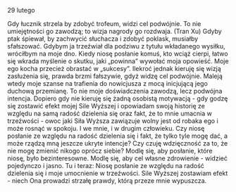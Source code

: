 29 lutego

Gdy łucznik strzela by zdobyć trofeum, widzi cel podwójnie.
To nie umiejętności go zawodzą; to wizja nagrody go rozdwaja.
(Tran Xu)
 Gdyby ptak śpiewał, by zachwycić słuchacza i zdobyć poklask, musiałby sfałszować. Gdybym ja trzeźwiał dla podziwu z tytułu wkładanego wysiłku, wróciłbym na moje dno. Kiedy niosę posłanie komuś, kto wciąż cierpi, łatwo się wkrada myślenie o skutku, jaki „powinna” wywołać moja opowieść. Moje ego kocha przecież obrastać w „sukcesy”. Ilekroć jednak kieruję się wizją zasłużenia się, prawda brzmi fałszywie, gdyż widzę cel podwójnie. Maleją wtedy moje szanse na trafienia do nowicjusza z mocą inicjującą jego duchową przemianę. To nie moje doświadczenia zawodzą, lecz podwójna intencja. Dopiero gdy nie kieruję się żadną osobistą motywacją - gdy godzę się zostawić efekt mojej Sile Wyższej i opowiadam swoją historię ze względu na samą radość dzielenia się oraz fakt, że to mnie umacnia w trzeźwości - owoc jaki Siła Wyższa zawiązuje wolny jest od robaka ego i może rosnąć w spokoju. I we mnie, i w drugim człowieku.
 Czy niosę posłanie ze względu na radość dzielenia się i fakt, że tylko tyle mogę dać, a może rządzą mną jeszcze ukryte intencje? Czy czuję wdzięczność za to, że nie mogę zmienić nikogo oprócz siebie?
 Modlę się, aby posłanie, które niosę, było bezinteresowne. Modlę się, aby cel własne zdrowienie - widzieć pojedynczo i jasno.
 Tu i teraz: Niosę posłanie ze względu na radość dzielenia się i moje umocnienie w trzeźwości. Sile Wyższej zostawiam efekt - niech Ona prowadzi strzałę prawdy, którą przeze mnie wypuszcza.
